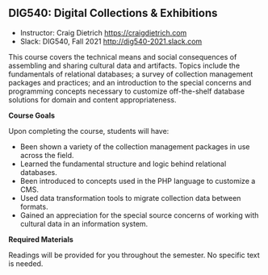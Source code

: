 ## DIG540: Digital Collections & Exhibitions
- Instructor: Craig Dietrich <https://craigdietrich.com>
- Slack: DIG540, Fall 2021 <http://dig540-2021.slack.com>

This course covers the technical means and social consequences of
assembling and sharing cultural data and artifacts. Topics include the
fundamentals of relational databases; a survey of collection management
packages and practices; and an introduction to the special concerns and
programming concepts necessary to customize off-the-shelf database
solutions for domain and content appropriateness.

**Course Goals**

Upon completing the course, students will have:

- Been shown a variety of the collection management packages in use across
the field.
- Learned the fundamental structure and logic behind relational databases.
- Been introduced to concepts used in the PHP language to customize a CMS.
- Used data transformation tools to migrate collection data between formats.
- Gained an appreciation for the special source concerns of working with
cultural data in an information system.

**Required Materials**

Readings will be provided for you throughout the semester. No specific
text is needed.

